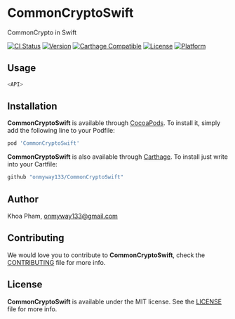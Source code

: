 # CommonCryptoSwift
CommonCrypto in Swift

[![CI Status](http://img.shields.io/travis/onmyway133/CommonCryptoSwift.svg?style=flat)](https://travis-ci.org/onmyway133/CommonCryptoSwift)
[![Version](https://img.shields.io/cocoapods/v/CommonCryptoSwift.svg?style=flat)](http://cocoadocs.org/docsets/CommonCryptoSwift)
[![Carthage Compatible](https://img.shields.io/badge/Carthage-compatible-4BC51D.svg?style=flat)](https://github.com/Carthage/Carthage)
[![License](https://img.shields.io/cocoapods/l/CommonCryptoSwift.svg?style=flat)](http://cocoadocs.org/docsets/CommonCryptoSwift)
[![Platform](https://img.shields.io/cocoapods/p/CommonCryptoSwift.svg?style=flat)](http://cocoadocs.org/docsets/CommonCryptoSwift)

## Usage

```swift
<API>
```

## Installation

**CommonCryptoSwift** is available through [CocoaPods](http://cocoapods.org). To install
it, simply add the following line to your Podfile:

```ruby
pod 'CommonCryptoSwift'
```

**CommonCryptoSwift** is also available through [Carthage](https://github.com/Carthage/Carthage).
To install just write into your Cartfile:

```ruby
github "onmyway133/CommonCryptoSwift"
```

## Author

Khoa Pham, onmyway133@gmail.com

## Contributing

We would love you to contribute to **CommonCryptoSwift**, check the [CONTRIBUTING](https://github.com/onmyway133/CommonCryptoSwift/blob/master/CONTRIBUTING.md) file for more info.

## License

**CommonCryptoSwift** is available under the MIT license. See the [LICENSE](https://github.com/onmyway133/CommonCryptoSwift/blob/master/LICENSE.md) file for more info.
